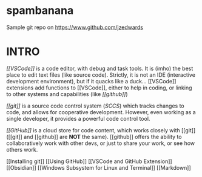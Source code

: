 # spambanana
Sample git repo on https://www.github.com/jzedwards 

# INTRO

_[[VSCode]]_ is a code editor, with debug and task tools. It is (imho) the best place to edit text files (like source code). Strictly, it is not an IDE (interactive development environment), but if it quacks like a duck… [[VSCode]] extensions add functions to [[VSCode]], either to help in coding, or linking to other systems and capabilities (like _[[github]]_)

_[[git]]_ is a source code control system (_SCCS_) which tracks changes to code, and allows for cooperative development. However, even working as a single developer, it provides a powerful code control tool.

_[[GitHub]]_ is a cloud store for code content, which works closely with [[git]] ([[git]] and [[github]] are **NOT** the same). [[github]] offers the ability to collaboratively work with other devs, or just to share your work, or see how others work.

[[Installing git]]
[[Using GitHub]]
[[VSCode and GitHub Extension]]
[[Obsidian]]
[[Windows Subsystem for Linux and Terminal]]
[[Markdown]]

